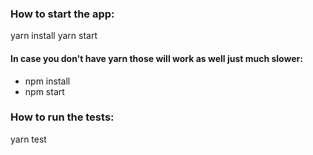 ### How to start the app:
yarn install
yarn start

#### In case you don't have yarn those will work as well just much slower:
- npm install
- npm start

### How to run the tests:
yarn test